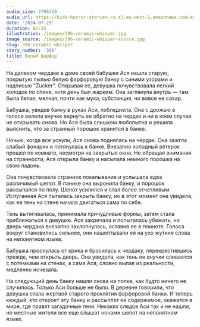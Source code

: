 ```yaml
---
audio_size: 2706720
audio_url: https://kids-horror-stories-ru.s3.eu-west-1.amazonaws.com/audio/396-ceramic-whisper.mp3
date: '2024-07-29'
duration: 02:15
illustration: /images/396-ceramic-whisper.jpg
image_source: /images/396-ceramic-whisper-source.jpg
slug: 396-ceramic-whisper
story_number: '396'
title: Белый фарфор
---
```


На далеком чердаке в доме своей бабушки Ася нашла старую, покрытую пылью белую фарфоровую банку с синими узорами и надписью "Zucker". Открывая ее, девушка почувствовала легкий холодок по спине, хотя день был жарким. Она заглянула внутрь — там была белая, мелкая, почти как мука, субстанция, но вовсе не сахар.

Бабушка, увидев банку в руках Аси, побледнела. Она с дрожью в голосе велела внучке вернуть ее обратно на чердак и ни в коем случае не открывать снова. Но Ася была слишком любопытна и решила выяснить, что за странный порошок хранится в банке.

Ночью, когда все уснули, Ася снова поднялась на чердак. Она зажгла слабый фонарик и потянулась к банке. Внезапно холодный ветерок прошел по комнате, несмотря на закрытые окна. Не обращая внимания на странности, Ася открыла банку и насыпала немного порошка на свою ладонь.

Она почувствовала странное покалывание и услышала едва различимый шепот. В панике она выронила банку, и порошок рассыпался по полу. Шепот усилился и стал более отчетливым. Испуганная Ася пыталась закрыть банку, но в этот момент она увидела, как ее тень на стене начала двигаться сама по себе.

Тень вытягивалась, принимала причудливые формы, затем стала приближаться к девушке. Ася закричала и попыталась убежать, но дверь чердака внезапно захлопнулась, оставив ее в темноте. Голоса вокруг становились сильнее, они нашептывали ей на ухо жуткие слова на непонятном языке.

Бабушка проснулась от крика и бросилась к чердаку, перекрестившись прежде, чем открыть дверь. Она увидела, как тень ее внучки сливается с потемками на стенах, а сама Ася, словно выпав из реальности, медленно исчезала.

На следующий день банку нашли снова на полке, как будто ничего не случилось. Только Аси больше не было. В деревне говорили, что девушка стала жертвой старого проклятия фарфоровой банки. И теперь каждый, кто откроет эту банку и рассыплет ее содержимое, окажется в мире, где правят загадочные тени. Никаких следов Аси так и не нашли, но местные жители все еще слышат ночами шепот на непонятном языке.